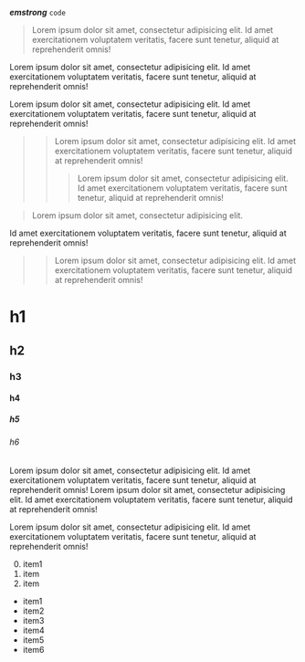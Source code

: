 ***emstrong***
`code`


> Lorem ipsum dolor sit amet, consectetur adipisicing elit. Id amet exercitationem voluptatem veritatis, facere sunt tenetur, aliquid at reprehenderit omnis!

Lorem ipsum dolor sit amet, consectetur adipisicing elit. Id amet exercitationem voluptatem veritatis, facere sunt tenetur, aliquid at reprehenderit omnis!

Lorem ipsum dolor sit amet, consectetur adipisicing elit. Id amet exercitationem voluptatem veritatis, facere sunt tenetur, aliquid at reprehenderit omnis!
>>Lorem ipsum dolor sit amet, consectetur adipisicing elit. Id amet exercitationem voluptatem veritatis, facere sunt tenetur, aliquid at reprehenderit omnis!
>>> Lorem ipsum dolor sit amet, consectetur adipisicing elit. Id amet exercitationem voluptatem veritatis, facere sunt tenetur, aliquid at reprehenderit omnis!
    

> Lorem ipsum dolor sit amet, consectetur adipisicing elit. 

Id amet exercitationem voluptatem veritatis, facere sunt tenetur, aliquid at reprehenderit omnis!
>>Lorem ipsum dolor sit amet, consectetur adipisicing elit. Id amet exercitationem voluptatem veritatis, facere sunt tenetur, aliquid at reprehenderit omnis!




# h1
## h2
### h3
#### h4
##### h5
###### h6


Lorem ipsum dolor sit amet, consectetur adipisicing elit. Id amet exercitationem voluptatem veritatis, facere sunt tenetur, aliquid at reprehenderit omnis!
Lorem ipsum dolor sit amet, consectetur adipisicing elit. Id amet exercitationem voluptatem veritatis, facere sunt tenetur, aliquid at reprehenderit omnis!

Lorem ipsum dolor sit amet, consectetur adipisicing elit. Id amet exercitationem voluptatem veritatis, facere sunt tenetur, aliquid at reprehenderit omnis!


0. item1
0. item
0. item


+ item1
+ item2
+ item3
+ item4
+ item5
+ item6
